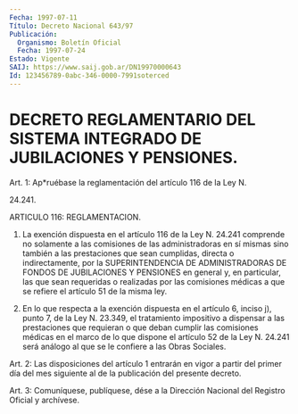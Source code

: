 ```yaml
---
Fecha: 1997-07-11
Título: Decreto Nacional 643/97
Publicación:
  Organismo: Boletín Oficial
  Fecha: 1997-07-24
Estado: Vigente
SAIJ: https://www.saij.gob.ar/DN19970000643
Id: 123456789-0abc-346-0000-7991soterced
---
```

# DECRETO REGLAMENTARIO DEL SISTEMA INTEGRADO DE JUBILACIONES Y PENSIONES.

<a id="1"></a>
Art. 1: Ap*ruébase la reglamentación del artículo 116 de la Ley N.

24.241.

ARTICULO 116: REGLAMENTACION.

1. La exención dispuesta en el artículo 116 de la Ley N. 24.241 comprende no solamente a las comisiones de las administradoras en sí mismas sino también a las prestaciones que sean cumplidas, directa o indirectamente, por la SUPERINTENDENCIA DE ADMINISTRADORAS DE FONDOS DE JUBILACIONES Y PENSIONES en general y, en particular, las que sean requeridas o realizadas por las comisiones médicas a que se refiere el artículo 51 de la misma ley.

2. En lo que respecta a la exención dispuesta en el artículo 6, inciso j), punto 7, de la Ley N. 23.349, el tratamiento impositivo a dispensar a las prestaciones que requieran o que deban cumplir las comisiones médicas en el marco de lo que dispone el artículo 52 de la Ley N. 24.241 será análogo al que se le confiere a las Obras Sociales.

<a id="2"></a>
Art. 2: Las disposiciones del  artículo 1 entrarán  en  vigor  a partir  del  primer  día del mes siguiente al de la publicación del presente decreto.

<a id="3"></a>
Art. 3: Comuníquese,  publíquese, dése a la Dirección Nacional del Registro Oficial y archívese.